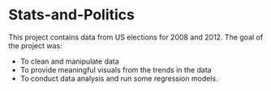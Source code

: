 # Stats-and-Politics

This project contains data from US elections for 2008 and 2012.
The goal of the project was:
- To clean and manipulate data 
- To provide meaningful visuals from the trends in the data
- To conduct data analysis and run some regression models.
